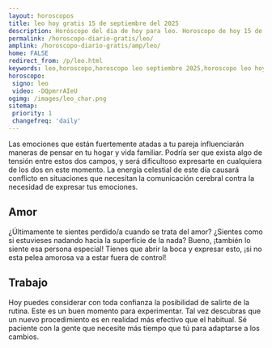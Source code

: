 ```yaml
---
layout: horoscopos
title: leo hoy gratis 15 de septiembre del 2025 
description: Horóscopo del dia de hoy para leo. Horoscopo de hoy 15 de septiembre del 2025. Las predicciones de amor, trabajo, vida personal gratis.
permalink: /horoscopo-diario-gratis/leo/
amplink: /horoscopo-diario-gratis/amp/leo/
home: FALSE
redirect_from: /p/leo.html
keywords: leo,horoscopo,horoscopo leo septiembre 2025,horoscopo leo hoy,tarot leo septiembre 2025,horoscopo leo,tarot leo hoy,horoscopo de hoy,horoscopo diario,tarot del amor,horoscopo de hoy leo,horoscopo diario del tarot, Horoscopo de hoy leo 15 de septiembre del 2025,horóscopo del día,signos zodiacales 2025, el horoscopo de hoy
horoscopo:
 signo: leo
 video: -DQpmrrAIeU
ogimg: /images/leo_char.png
sitemap:
 priority: 1
 changefreq: 'daily'
---
```



Las emociones que están fuertemente atadas a tu pareja influenciarán maneras de pensar en tu hogar y vida familiar. Podría ser que exista algo de tensión entre estos dos campos, y será dificultoso expresarte en cualquiera de los dos en este momento. La energía celestial de este día causará conflicto en situaciones que necesitan la comunicación cerebral contra la necesidad de expresar tus emociones.

## Amor

¿Últimamente te sientes perdido/a cuando se trata del amor? ¿Sientes como si estuvieses nadando hacia la superficie de la nada? Bueno, ¡también lo siente esa persona especial! Tienes que abrir la boca y expresar esto, ¡si no esta pelea amorosa va a estar fuera de control!

## Trabajo

Hoy puedes considerar con toda confianza la posibilidad de salirte de la rutina. Este es un buen momento para experimentar. Tal vez descubras que un nuevo procedimiento es en realidad más efectivo que el habitual. Sé paciente con la gente que necesite más tiempo que tú para adaptarse a los cambios.